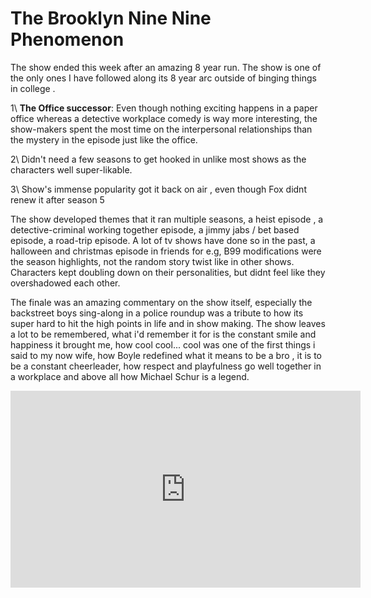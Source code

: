 # The Brooklyn Nine Nine Phenomenon 

The show ended this week after an amazing 8 year run. The show is one of the only ones I have followed along its 8 year arc outside of binging things in college .

1\ **The Office successor**: Even though nothing exciting happens in a paper office  whereas a detective workplace comedy is way more interesting, the show-makers spent the most time on the interpersonal relationships
than the mystery in the episode just like the office.

2\ Didn't need a few seasons to get hooked in unlike most shows as the characters well super-likable.

3\ Show's immense popularity got it back on air , even though Fox didnt renew it after season 5


The show developed themes that it ran multiple seasons, a heist episode , a detective-criminal working together episode, 
a jimmy jabs / bet based episode, a road-trip episode. A lot of tv shows have done so in the past, a halloween and christmas episode 
in friends for e.g, B99 modifications were the season highlights, not the random story twist like in other shows. 
Characters kept doubling down on their personalities, but didnt feel like they overshadowed each other. 

The finale was an amazing commentary on the show itself, especially the backstreet boys sing-along in a police roundup was a tribute to how its super hard to hit the high points in life 
and in show making. The show leaves a lot to be remembered, what i'd remember it for is the constant smile and happiness it brought me, 
how cool cool...  cool was one of the first things i said to my now wife, how Boyle redefined what it means to be a bro , it is to be a constant cheerleader,
how respect and playfulness go well together in a workplace and above all how Michael Schur is a legend. 

<iframe width="560" height="315" src="https://www.youtube.com/embed/ffyKY3Dj5ZE" frameborder="0" allow="accelerometer; autoplay; clipboard-write; encrypted-media; gyroscope; picture-in-picture" allowfullscreen></iframe>
